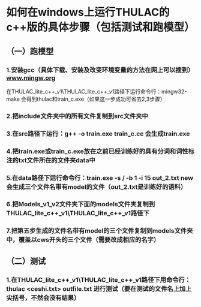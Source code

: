 # 如何在windows上运行THULAC的 c++版的具体步骤（包括测试和跑模型）
## （一）跑模型
###  1.安装gcc（具体下载、安装及改变环境变量的方法在网上可以搜到）www.mingw.org

在THULAC_lite_c++_v1\THULAC_lite_c++_v1路径下运行命令行：mingw32-make 会得到thulac和train_c.exe（如果这一步成功可省去2,3步骤）

### 2.把include文件夹中的所有文件复制到src文件夹中
### 3.在src路径下运行：g++ -o train.exe train_c.cc 会生成train.exe
### 4.把train.exe或train_c.exe放在之前已经训练好的具有分词和词性标注的txt文件所在的文件夹data中
### 5.在data路径下运行命令行：train.exe -s / -b 1 -i 15 out_2.txt new  会生成三个文件名带有model的文件（out_2.txt是训练好的语料）
### 6.把Models_v1_v2文件夹下面的models文件夹复制到THULAC_lite_c++_v1\THULAC_lite_c++_v1路径下
### 7.把第五步生成的文件名带有model的三个文件复制到models文件夹中，覆盖以cws开头的三个文件（需要改成相应的名字）
## （二）测试
### 1.在THULAC_lite_c++_v1\THULAC_lite_c++_v1路径下用命令行：thulac <ceshi.txt> outfile.txt 进行测试（要在测试的文件名上加上尖括号，不然会没有结果）
